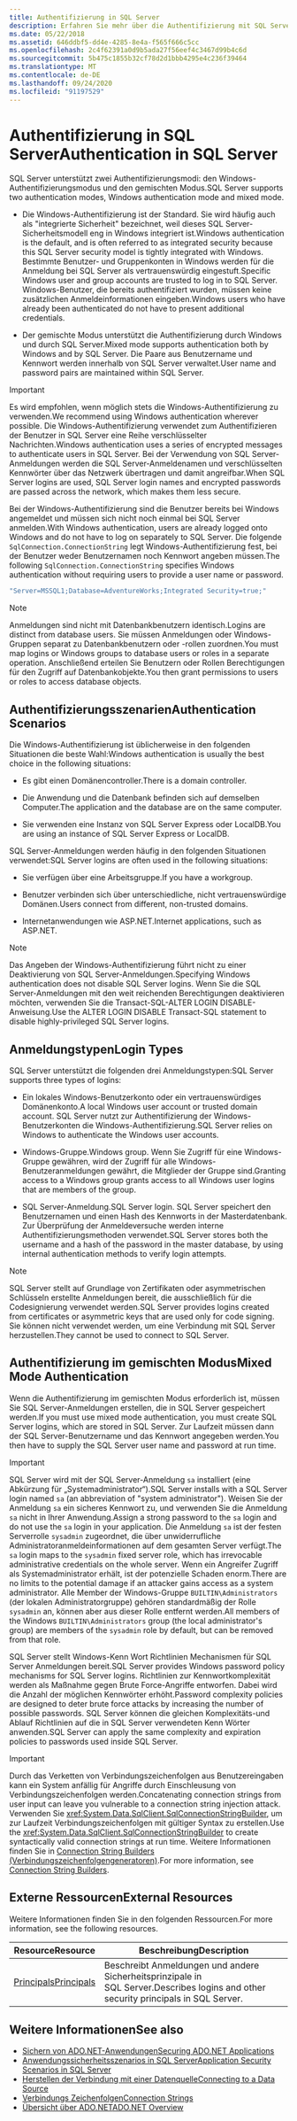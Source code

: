 ```yaml
---
title: Authentifizierung in SQL Server
description: Erfahren Sie mehr über die Authentifizierung mit SQL Server für ADO.net, einschließlich Windows-Authentifizierungsmodus und gemischter Modus.
ms.date: 05/22/2018
ms.assetid: 646ddbf5-dd4e-4285-8e4a-f565f666c5cc
ms.openlocfilehash: 2c4f62391a0d9b5ada27f56eef4c3467d99b4c6d
ms.sourcegitcommit: 5b475c1855b32cf78d2d1bbb4295e4c236f39464
ms.translationtype: MT
ms.contentlocale: de-DE
ms.lasthandoff: 09/24/2020
ms.locfileid: "91197529"
---
```

# <a name="authentication-in-sql-server"></a><span data-ttu-id="2a94d-103">Authentifizierung in SQL Server</span><span class="sxs-lookup"><span data-stu-id="2a94d-103">Authentication in SQL Server</span></span>

<span data-ttu-id="2a94d-104">SQL Server unterstützt zwei Authentifizierungsmodi: den Windows-Authentifizierungsmodus und den gemischten Modus.</span><span class="sxs-lookup"><span data-stu-id="2a94d-104">SQL Server supports two authentication modes, Windows authentication mode and mixed mode.</span></span>  
  
- <span data-ttu-id="2a94d-105">Die Windows-Authentifizierung ist der Standard. Sie wird häufig auch als "integrierte Sicherheit" bezeichnet, weil dieses SQL Server-Sicherheitsmodell eng in Windows integriert ist.</span><span class="sxs-lookup"><span data-stu-id="2a94d-105">Windows authentication is the default, and is often referred to as integrated security because this SQL Server security model is tightly integrated with Windows.</span></span> <span data-ttu-id="2a94d-106">Bestimmte Benutzer- und Gruppenkonten in Windows werden für die Anmeldung bei SQL Server als vertrauenswürdig eingestuft.</span><span class="sxs-lookup"><span data-stu-id="2a94d-106">Specific Windows user and group accounts are trusted to log in to SQL Server.</span></span> <span data-ttu-id="2a94d-107">Windows-Benutzer, die bereits authentifiziert wurden, müssen keine zusätzlichen Anmeldeinformationen eingeben.</span><span class="sxs-lookup"><span data-stu-id="2a94d-107">Windows users who have already been authenticated do not have to present additional credentials.</span></span>  
  
- <span data-ttu-id="2a94d-108">Der gemischte Modus unterstützt die Authentifizierung durch Windows und durch SQL Server.</span><span class="sxs-lookup"><span data-stu-id="2a94d-108">Mixed mode supports authentication both by Windows and by SQL Server.</span></span> <span data-ttu-id="2a94d-109">Die Paare aus Benutzername und Kennwort werden innerhalb von SQL Server verwaltet.</span><span class="sxs-lookup"><span data-stu-id="2a94d-109">User name and password pairs are maintained within SQL Server.</span></span>  
  
> [!IMPORTANT]
> <span data-ttu-id="2a94d-110">Es wird empfohlen, wenn möglich stets die Windows-Authentifizierung zu verwenden.</span><span class="sxs-lookup"><span data-stu-id="2a94d-110">We recommend using Windows authentication wherever possible.</span></span> <span data-ttu-id="2a94d-111">Die Windows-Authentifizierung verwendet zum Authentifizieren der Benutzer in SQL Server eine Reihe verschlüsselter Nachrichten.</span><span class="sxs-lookup"><span data-stu-id="2a94d-111">Windows authentication uses a series of encrypted messages to authenticate users in SQL Server.</span></span> <span data-ttu-id="2a94d-112">Bei der Verwendung von SQL Server-Anmeldungen werden die SQL Server-Anmeldenamen und verschlüsselten Kennwörter über das Netzwerk übertragen und damit angreifbar.</span><span class="sxs-lookup"><span data-stu-id="2a94d-112">When SQL Server logins are used, SQL Server login names and encrypted passwords are passed across the network, which makes them less secure.</span></span>  
  
 <span data-ttu-id="2a94d-113">Bei der Windows-Authentifizierung sind die Benutzer bereits bei Windows angemeldet und müssen sich nicht noch einmal bei SQL Server anmelden.</span><span class="sxs-lookup"><span data-stu-id="2a94d-113">With Windows authentication, users are already logged onto Windows and do not have to log on separately to SQL Server.</span></span> <span data-ttu-id="2a94d-114">Die folgende `SqlConnection.ConnectionString` legt Windows-Authentifizierung fest, bei der Benutzer weder Benutzernamen noch Kennwort angeben müssen.</span><span class="sxs-lookup"><span data-stu-id="2a94d-114">The following `SqlConnection.ConnectionString` specifies Windows authentication without requiring users to provide a user name or password.</span></span>  
  
```csharp  
"Server=MSSQL1;Database=AdventureWorks;Integrated Security=true;"
```  
  
> [!NOTE]
> <span data-ttu-id="2a94d-115">Anmeldungen sind nicht mit Datenbankbenutzern identisch.</span><span class="sxs-lookup"><span data-stu-id="2a94d-115">Logins are distinct from database users.</span></span> <span data-ttu-id="2a94d-116">Sie müssen Anmeldungen oder Windows-Gruppen separat zu Datenbankbenutzern oder -rollen zuordnen.</span><span class="sxs-lookup"><span data-stu-id="2a94d-116">You must map logins or Windows groups to database users or roles in a separate operation.</span></span> <span data-ttu-id="2a94d-117">Anschließend erteilen Sie Benutzern oder Rollen Berechtigungen für den Zugriff auf Datenbankobjekte.</span><span class="sxs-lookup"><span data-stu-id="2a94d-117">You then grant permissions to users or roles to access database objects.</span></span>  
  
## <a name="authentication-scenarios"></a><span data-ttu-id="2a94d-118">Authentifizierungsszenarien</span><span class="sxs-lookup"><span data-stu-id="2a94d-118">Authentication Scenarios</span></span>  

 <span data-ttu-id="2a94d-119">Die Windows-Authentifizierung ist üblicherweise in den folgenden Situationen die beste Wahl:</span><span class="sxs-lookup"><span data-stu-id="2a94d-119">Windows authentication is usually the best choice in the following situations:</span></span>  
  
- <span data-ttu-id="2a94d-120">Es gibt einen Domänencontroller.</span><span class="sxs-lookup"><span data-stu-id="2a94d-120">There is a domain controller.</span></span>  
  
- <span data-ttu-id="2a94d-121">Die Anwendung und die Datenbank befinden sich auf demselben Computer.</span><span class="sxs-lookup"><span data-stu-id="2a94d-121">The application and the database are on the same computer.</span></span>  
  
- <span data-ttu-id="2a94d-122">Sie verwenden eine Instanz von SQL Server Express oder LocalDB.</span><span class="sxs-lookup"><span data-stu-id="2a94d-122">You are using an instance of SQL Server Express or LocalDB.</span></span>  
  
 <span data-ttu-id="2a94d-123">SQL Server-Anmeldungen werden häufig in den folgenden Situationen verwendet:</span><span class="sxs-lookup"><span data-stu-id="2a94d-123">SQL Server logins are often used in the following situations:</span></span>  
  
- <span data-ttu-id="2a94d-124">Sie verfügen über eine Arbeitsgruppe.</span><span class="sxs-lookup"><span data-stu-id="2a94d-124">If you have a workgroup.</span></span>  
  
- <span data-ttu-id="2a94d-125">Benutzer verbinden sich über unterschiedliche, nicht vertrauenswürdige Domänen.</span><span class="sxs-lookup"><span data-stu-id="2a94d-125">Users connect from different, non-trusted domains.</span></span>  
  
- <span data-ttu-id="2a94d-126">Internetanwendungen wie ASP.NET.</span><span class="sxs-lookup"><span data-stu-id="2a94d-126">Internet applications, such as ASP.NET.</span></span>  
  
> [!NOTE]
> <span data-ttu-id="2a94d-127">Das Angeben der Windows-Authentifizierung führt nicht zu einer Deaktivierung von SQL Server-Anmeldungen.</span><span class="sxs-lookup"><span data-stu-id="2a94d-127">Specifying Windows authentication does not disable SQL Server logins.</span></span> <span data-ttu-id="2a94d-128">Wenn Sie die SQL Server-Anmeldungen mit den weit reichenden Berechtigungen deaktivieren möchten, verwenden Sie die Transact-SQL-ALTER LOGIN DISABLE-Anweisung.</span><span class="sxs-lookup"><span data-stu-id="2a94d-128">Use the ALTER LOGIN DISABLE Transact-SQL statement to disable highly-privileged SQL Server logins.</span></span>  
  
## <a name="login-types"></a><span data-ttu-id="2a94d-129">Anmeldungstypen</span><span class="sxs-lookup"><span data-stu-id="2a94d-129">Login Types</span></span>  

 <span data-ttu-id="2a94d-130">SQL Server unterstützt die folgenden drei Anmeldungstypen:</span><span class="sxs-lookup"><span data-stu-id="2a94d-130">SQL Server supports three types of logins:</span></span>  
  
- <span data-ttu-id="2a94d-131">Ein lokales Windows-Benutzerkonto oder ein vertrauenswürdiges Domänenkonto.</span><span class="sxs-lookup"><span data-stu-id="2a94d-131">A local Windows user account or trusted domain account.</span></span> <span data-ttu-id="2a94d-132">SQL Server nutzt zur Authentifizierung der Windows-Benutzerkonten die Windows-Authentifizierung.</span><span class="sxs-lookup"><span data-stu-id="2a94d-132">SQL Server relies on Windows to authenticate the Windows user accounts.</span></span>  
  
- <span data-ttu-id="2a94d-133">Windows-Gruppe.</span><span class="sxs-lookup"><span data-stu-id="2a94d-133">Windows group.</span></span> <span data-ttu-id="2a94d-134">Wenn Sie Zugriff für eine Windows-Gruppe gewähren, wird der Zugriff für alle Windows-Benutzeranmeldungen gewährt, die Mitglieder der Gruppe sind.</span><span class="sxs-lookup"><span data-stu-id="2a94d-134">Granting access to a Windows group grants access to all Windows user logins that are members of the group.</span></span>  
  
- <span data-ttu-id="2a94d-135">SQL Server-Anmeldung.</span><span class="sxs-lookup"><span data-stu-id="2a94d-135">SQL Server login.</span></span> <span data-ttu-id="2a94d-136">SQL Server speichert den Benutzernamen und einen Hash des Kennworts in der Masterdatenbank. Zur Überprüfung der Anmeldeversuche werden interne Authentifizierungsmethoden verwendet.</span><span class="sxs-lookup"><span data-stu-id="2a94d-136">SQL Server stores both the username and a hash of the password in the master database, by using internal authentication methods to verify login attempts.</span></span>  
  
> [!NOTE]
> <span data-ttu-id="2a94d-137">SQL Server stellt auf Grundlage von Zertifikaten oder asymmetrischen Schlüsseln erstellte Anmeldungen bereit, die ausschließlich für die Codesignierung verwendet werden.</span><span class="sxs-lookup"><span data-stu-id="2a94d-137">SQL Server provides logins created from certificates or asymmetric keys that are used only for code signing.</span></span> <span data-ttu-id="2a94d-138">Sie können nicht verwendet werden, um eine Verbindung mit SQL Server herzustellen.</span><span class="sxs-lookup"><span data-stu-id="2a94d-138">They cannot be used to connect to SQL Server.</span></span>  
  
## <a name="mixed-mode-authentication"></a><span data-ttu-id="2a94d-139">Authentifizierung im gemischten Modus</span><span class="sxs-lookup"><span data-stu-id="2a94d-139">Mixed Mode Authentication</span></span>  

 <span data-ttu-id="2a94d-140">Wenn die Authentifizierung im gemischten Modus erforderlich ist, müssen Sie SQL Server-Anmeldungen erstellen, die in SQL Server gespeichert werden.</span><span class="sxs-lookup"><span data-stu-id="2a94d-140">If you must use mixed mode authentication, you must create SQL Server logins, which are stored in SQL Server.</span></span> <span data-ttu-id="2a94d-141">Zur Laufzeit müssen dann der SQL Server-Benutzername und das Kennwort angegeben werden.</span><span class="sxs-lookup"><span data-stu-id="2a94d-141">You then have to supply the SQL Server user name and password at run time.</span></span>  
  
> [!IMPORTANT]
> <span data-ttu-id="2a94d-142">SQL Server wird mit der SQL Server-Anmeldung `sa` installiert (eine Abkürzung für „Systemadministrator“).</span><span class="sxs-lookup"><span data-stu-id="2a94d-142">SQL Server installs with a SQL Server login named `sa` (an abbreviation of "system administrator").</span></span> <span data-ttu-id="2a94d-143">Weisen Sie der Anmeldung `sa` ein sicheres Kennwort zu, und verwenden Sie die Anmeldung `sa` nicht in Ihrer Anwendung.</span><span class="sxs-lookup"><span data-stu-id="2a94d-143">Assign a strong password to the `sa` login and do not use the `sa` login in your application.</span></span> <span data-ttu-id="2a94d-144">Die Anmeldung `sa` ist der festen Serverrolle `sysadmin` zugeordnet, die über unwiderrufliche Administratoranmeldeinformationen auf dem gesamten Server verfügt.</span><span class="sxs-lookup"><span data-stu-id="2a94d-144">The `sa` login maps to the `sysadmin` fixed server role, which has irrevocable administrative credentials on the whole server.</span></span> <span data-ttu-id="2a94d-145">Wenn ein Angreifer Zugriff als Systemadministrator erhält, ist der potenzielle Schaden enorm.</span><span class="sxs-lookup"><span data-stu-id="2a94d-145">There are no limits to the potential damage if an attacker gains access as a system administrator.</span></span> <span data-ttu-id="2a94d-146">Alle Member der Windows-Gruppe `BUILTIN\Administrators` (der lokalen Administratorgruppe) gehören standardmäßig der Rolle `sysadmin` an, können aber aus dieser Rolle entfernt werden.</span><span class="sxs-lookup"><span data-stu-id="2a94d-146">All members of the Windows `BUILTIN\Administrators` group (the local administrator's group) are members of the `sysadmin` role by default, but can be removed from that role.</span></span>  
  
 <span data-ttu-id="2a94d-147">SQL Server stellt Windows-Kenn Wort Richtlinien Mechanismen für SQL Server Anmeldungen bereit.</span><span class="sxs-lookup"><span data-stu-id="2a94d-147">SQL Server provides Windows password policy mechanisms for SQL Server logins.</span></span> <span data-ttu-id="2a94d-148">Richtlinien zur Kennwortkomplexität werden als Maßnahme gegen Brute Force-Angriffe entworfen. Dabei wird die Anzahl der möglichen Kennwörter erhöht.</span><span class="sxs-lookup"><span data-stu-id="2a94d-148">Password complexity policies are designed to deter brute force attacks by increasing the number of possible passwords.</span></span> <span data-ttu-id="2a94d-149">SQL Server können die gleichen Komplexitäts-und Ablauf Richtlinien auf die in SQL Server verwendeten Kenn Wörter anwenden.</span><span class="sxs-lookup"><span data-stu-id="2a94d-149">SQL Server can apply the same complexity and expiration policies to passwords used inside SQL Server.</span></span>  
  
> [!IMPORTANT]
> <span data-ttu-id="2a94d-150">Durch das Verketten von Verbindungszeichenfolgen aus Benutzereingaben kann ein System anfällig für Angriffe durch Einschleusung von Verbindungszeichenfolgen werden.</span><span class="sxs-lookup"><span data-stu-id="2a94d-150">Concatenating connection strings from user input can leave you vulnerable to a connection string injection attack.</span></span> <span data-ttu-id="2a94d-151">Verwenden Sie <xref:System.Data.SqlClient.SqlConnectionStringBuilder>, um zur Laufzeit Verbindungszeichenfolgen mit gültiger Syntax zu erstellen.</span><span class="sxs-lookup"><span data-stu-id="2a94d-151">Use the <xref:System.Data.SqlClient.SqlConnectionStringBuilder> to create syntactically valid connection strings at run time.</span></span> <span data-ttu-id="2a94d-152">Weitere Informationen finden Sie in [Connection String Builders (Verbindungszeichenfolgengeneratoren)](../connection-string-builders.md).</span><span class="sxs-lookup"><span data-stu-id="2a94d-152">For more information, see [Connection String Builders](../connection-string-builders.md).</span></span>  
  
## <a name="external-resources"></a><span data-ttu-id="2a94d-153">Externe Ressourcen</span><span class="sxs-lookup"><span data-stu-id="2a94d-153">External Resources</span></span>  

 <span data-ttu-id="2a94d-154">Weitere Informationen finden Sie in den folgenden Ressourcen.</span><span class="sxs-lookup"><span data-stu-id="2a94d-154">For more information, see the following resources.</span></span>  
  
|<span data-ttu-id="2a94d-155">Resource</span><span class="sxs-lookup"><span data-stu-id="2a94d-155">Resource</span></span>|<span data-ttu-id="2a94d-156">Beschreibung</span><span class="sxs-lookup"><span data-stu-id="2a94d-156">Description</span></span>|  
|--------------|-----------------|  
|[<span data-ttu-id="2a94d-157">Principals</span><span class="sxs-lookup"><span data-stu-id="2a94d-157">Principals</span></span>](/sql/relational-databases/security/authentication-access/principals-database-engine)|<span data-ttu-id="2a94d-158">Beschreibt Anmeldungen und andere Sicherheitsprinzipale in SQL Server.</span><span class="sxs-lookup"><span data-stu-id="2a94d-158">Describes logins and other security principals in SQL Server.</span></span>|  
  
## <a name="see-also"></a><span data-ttu-id="2a94d-159">Weitere Informationen</span><span class="sxs-lookup"><span data-stu-id="2a94d-159">See also</span></span>

- [<span data-ttu-id="2a94d-160">Sichern von ADO.NET-Anwendungen</span><span class="sxs-lookup"><span data-stu-id="2a94d-160">Securing ADO.NET Applications</span></span>](../securing-ado-net-applications.md)
- [<span data-ttu-id="2a94d-161">Anwendungssicherheitsszenarios in SQL Server</span><span class="sxs-lookup"><span data-stu-id="2a94d-161">Application Security Scenarios in SQL Server</span></span>](application-security-scenarios-in-sql-server.md)
- [<span data-ttu-id="2a94d-162">Herstellen der Verbindung mit einer Datenquelle</span><span class="sxs-lookup"><span data-stu-id="2a94d-162">Connecting to a Data Source</span></span>](../connecting-to-a-data-source.md)
- [<span data-ttu-id="2a94d-163">Verbindungs Zeichenfolgen</span><span class="sxs-lookup"><span data-stu-id="2a94d-163">Connection Strings</span></span>](../connection-strings.md)
- [<span data-ttu-id="2a94d-164">Übersicht über ADO.NET</span><span class="sxs-lookup"><span data-stu-id="2a94d-164">ADO.NET Overview</span></span>](../ado-net-overview.md)
